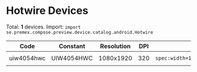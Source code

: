 # Hotwire Devices

Total: **1** devices. Import: `import se.premex.compose.preview.device.catalog.android.Hotwire`

| Code | Constant | Resolution | DPI | Compose Spec | Preview Usage |
|------|----------|------------|-----|-------------|---------------|
| uiw4054hwc | UIW4054HWC | 1080x1920 | 320 | `spec:width=1080px,height=1920px,dpi=320` | `@Preview(device = Hotwire.UIW4054HWC)` |

<!-- Generated automatically. Do not edit manually. -->
